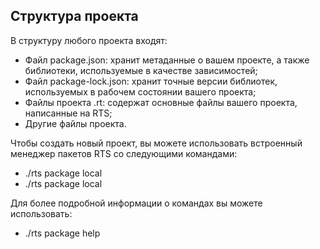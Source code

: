 ## Структура проекта

В структуру любого проекта входят:

* Файл package.json: хранит метаданные о вашем проекте, а также библиотеки, используемые в качестве зависимостей;
* Файл package-lock.json: хранит точные версии библиотек, используемых в рабочем состоянии вашего проекта;
* Файлы проекта .rt: содержат основные файлы вашего проекта, написанные на RTS;
* Другие файлы проекта.

Чтобы создать новый проект, вы можете использовать встроенный менеджер пакетов RTS со следующими командами:

* ./rts package local
* ./rts package local <package name>

Для более подробной информации о командах вы можете использовать:

* ./rts package help